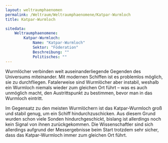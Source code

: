 ```yaml
---
layout: weltraumphaenomen
permalink: /Weltraum/Weltraumphaenomene/Katpar-Wurmloch
title: Katpar-Wurmloch

sitedata:
    Weltraumphaenomene:
        Katpar-Wurmloch:
            Name: "Katpar-Wurmloch"
            Sektor: "Föderation"
            Beschreibung: ""
            Politisches: ""
---
```




Wurmlöcher verbinden weit auseinanderliegende Gegenden des Universums miteinander. Mit modernen Schiffen ist es problemlos möglich, sie zu durchfliegen. Fatalerweise sind Wurmlöcher aber instabil, weshalb ein Wurmloch niemals wieder zum gleichen Ort führt – was es auch unmöglich macht, den Austrittspunkt zu bestimmen, bevor man in das Wurmloch eintritt.

Im Gegensatz zu den meisten Wurmlöchern ist das Katpar-Wurmloch groß und stabil genug, um ein Schiff hindurchzuschicken. Aus diesem Grund wurden schon viele Sonden hindurchgeschickt, bislang ist allerdings noch kein Signal von ihnen zurückgekommen. Die Wissenschaftler sind sich allerdings aufgrund der Messergebnisse beim Start trotzdem sehr sicher, dass das Katpar-Wurmloch immer zum gleichen Ort führt.
